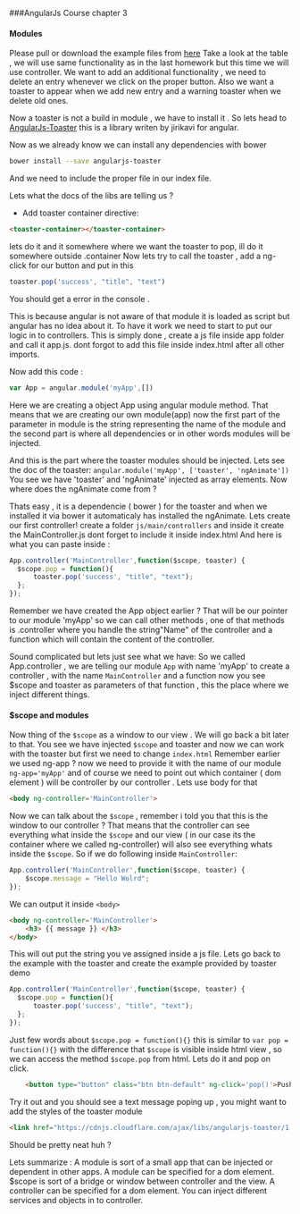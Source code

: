 ###AngularJs Course chapter 3

#### Modules
Please pull or download the example files  from [here](app/)
Take a look at the table , we will use same functionality as in the last homework but this time we will use controller.
We want to add an additional functionality , we need to delete an entry whenever we click on the proper button.
Also we want a toaster to appear when we add new entry and a warning toaster when we delete old ones.

Now a toaster is not a build in module , we have to install it .
So lets head to [AngularJs-Toaster](https://github.com/jirikavi/AngularJS-Toaster) this is a library writen by jirikavi for angular.

Now as we already know we can install any dependencies with bower

```bash
bower install --save angularjs-toaster
```

And we need to include the proper file in our index file.

Lets what the docs of the libs are telling us ?

- Add toaster container directive:

```html
<toaster-container></toaster-container>
```

lets do it and it somewhere where we want the toaster to pop, ill do it somewhere outside .container
Now lets try to call the toaster , add a ng-click for our button and put in this

```javascript
toaster.pop('success', "title", "text")
```

You should get a error in the console .

This is because angular is not aware of that module it is loaded as script but angular has no idea about it.
To have it work we need to start to put our logic in to controllers.
This is simply done , create a js file inside app folder and call it app.js. dont forgot to add this file inside index.html after all other imports.

Now add this code :
```javascript
var App = angular.module('myApp',[])
```

Here we are creating a object App using angular module method.
That means that we are creating our own module(app) now the first part of the parameter in module is the string representing the name of the module and the second part is where all dependencies or in other words modules will be injected.

And this is the part where the toaster modules should be injected.
Lets see the doc of the toaster: `angular.module('myApp', ['toaster', 'ngAnimate'])`
You see we have 'toaster' and 'ngAnimate' injected as array elements.
Now where does the ngAnimate come from ?

Thats easy , it is a dependencie ( bower ) for the toaster and when we installed it via bower it automaticaly has installed the ngAnimate.
Lets create our first controller! create a folder `js/main/controllers`  and inside it create the MainController.js dont forget to include it inside index.html
And here is what you can paste inside :

```javascript
App.controller('MainController',function($scope, toaster) {
  $scope.pop = function(){
      toaster.pop('success', "title", "text");
  };
});
```
Remember we have created the App object earlier ? That will be our pointer to our module 'myApp' so we can call other methods , one of that methods is .controller where you handle the string"Name" of the controller and a function which will contain the content of the controller.

Sound complicated but lets just see what we have:
So we called App.controller , we are telling our module `App` with name 'myApp' to create a controller , with the name `MainController` and a function now you see $scope and toaster as parameters of that function , this the place where we inject different things.

#### $scope and modules
Now thing of the `$scope` as a window to our view .  We will go back a bit later to that.
You see we have injected `$scope` and toaster and now we can work with the toaster but first we need to change `index.html`
Remember earlier we used ng-app ? now we need to provide it with the name of our module `ng-app='myApp'` and of course we need to point out which container ( dom element ) will be controller by our controller . Lets use body for that
```html
<body ng-controller='MainController'>
```

Now we can talk about the `$scope` , remember i told you that this is the window to our controller ?
That means that the controller can see everything what inside the `$scope` and our view ( in our case its the container where we called ng-controller) will also see everything whats inside the `$scope`.
So if we do following inside `MainController`:
```js
App.controller('MainController',function($scope, toaster) {
	$scope.message = "Hello Wolrd";
});
```
We can output it inside `<body>`
```html
<body ng-controller='MainController'>
	<h3> {{ message }} </h3>
</body>
```
This will out put the string you ve assigned inside a js file.
Lets go back to the example with the toaster and create the example provided by toaster demo
```js
App.controller('MainController',function($scope, toaster) {
  $scope.pop = function(){
      toaster.pop('success', "title", "text");
  };
});
```
Just few words about `$scope.pop = function(){}` this is similar to `var pop = function(){}`
with the difference that `$scope` is visible inside html view , so we can access the method `$scope.pop` from html. Lets do it and pop on click.
```html
    <button type="button" class="btn btn-default" ng-click='pop()'>Push data</button>
```
Try it out and you should see a text message poping up , you might want to add the styles of the toaster module
```html
<link href="https://cdnjs.cloudflare.com/ajax/libs/angularjs-toaster/1.1.0/toaster.min.css" rel="stylesheet" />
```
Should be pretty neat huh ?

Lets summarize :
A module is sort of a small app that can be injected or dependent in other apps.
A module can be specified for a dom element.
$scope is sort of a bridge or window between controller and the view.
A controller can be specified for a dom element.
You can inject different services and objects in to controller.
